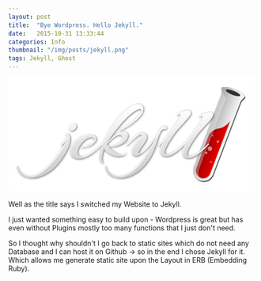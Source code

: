 ```yaml
---
layout: post
title:  "Bye Wordpress. Hello Jekyll."
date:   2015-10-31 13:33:44
categories: Info
thumbnail: "/img/posts/jekyll.png"
tags: Jekyll, Ghost
---
```


![Jekyll](/img/posts/jekyll.png)

Well as the title says I switched my Website to Jekyll.

I just wanted something easy to build upon - Wordpress is great but has even without Plugins mostly too many functions that I just don't need.
<!--more-->
So I thought why shouldn't I go back to static sites which do not need any Database and I can host it on Github -> so in the end I chose Jekyll for it.
Which allows me generate static site upon the Layout in ERB (Embedding Ruby).
